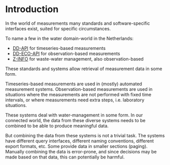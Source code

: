 # Introduction

In the world of measurements many standards and software-specific interfaces exist, suited for specific circumstances.

To name a few in the water domain-world in the Netherlands:

* [DD-API](https://github.com/DigitaleDeltaOrg/dd-api) for timeseries-based measurements
* [DD-ECO-API](https://github.com/DigitaleDeltaOrg/dd-eco-api) for observation-based measurements
* [Z-INFO](https://www.hetwaterschapshuis.nl/z-info) for waste-water management, also observation-based

These standards and systems allow retrieval of measurement data in some form.

Timeseries-based measurements are used in (mostly) automated measurement systems.
Observation-based measurements are used in situations where the measurements are not performed with fixed time intervals, or where measurements need extra steps, i.e. laboratory situations.

These systems deal with water-management in some form.
In our connected world, the data from these diverse systems needs to be combined to be able to produce meaningful data.

But combining the data from these systems is not a trivial task. The systems have different query interfaces, different naming conventions, different export formats, etc. Some provide data in smaller sections (paging).
Manually combining the data is error-prone, and since decisions may be made based on that data, this can potentially be harmful.
